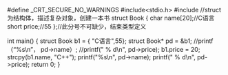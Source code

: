 #define _CRT_SECURE_NO_WARNINGS 
#include<stdio.h>
#include<cstring>
//struct为结构体，描述复杂对象，创建一本书
struct Book
{
	char name[20];//C语言
	short price;//55
 };//此分号不可缺少，结束类型定义

int main()
{
	struct Book b1 = { "C语言",55};
	struct Book* pd = &b1;
	//printf（“%s\n”， pd->name）;
	//printf(" % d\n", pd->price);
  b1.price = 20;
	strcpy(b1.name, "C++");
	printf("%s\n", pd->name);
	printf(" % d\n", pd->price);
	return 0;
}
